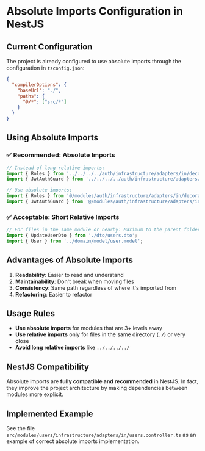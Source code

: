 # Absolute Imports Configuration in NestJS

## Current Configuration

The project is already configured to use absolute imports through the configuration in `tsconfig.json`:

```json
{
  "compilerOptions": {
    "baseUrl": "./",
    "paths": {
      "@/*": ["src/*"]
    }
  }
}
```

## Using Absolute Imports

### ✅ Recommended: Absolute Imports

```typescript
// Instead of long relative imports:
import { Roles } from '../../../../auth/infrastructure/adapters/in/decorators/roles.decorator';
import { JwtAuthGuard } from '../../../../auth/infrastructure/adapters/in/guards/jwt-auth.guard';

// Use absolute imports:
import { Roles } from '@/modules/auth/infrastructure/adapters/in/decorators/roles.decorator';
import { JwtAuthGuard } from '@/modules/auth/infrastructure/adapters/in/guards/jwt-auth.guard';
```

### ✅ Acceptable: Short Relative Imports

```typescript
// For files in the same module or nearby: Maximum to the parent folder of the file
import { UpdateUserDto } from './dto/users.dto';
import { User } from '../domain/model/user.model';
```

## Advantages of Absolute Imports

1. **Readability**: Easier to read and understand
2. **Maintainability**: Don't break when moving files
3. **Consistency**: Same path regardless of where it's imported from
4. **Refactoring**: Easier to refactor

## Usage Rules

- **Use absolute imports** for modules that are 3+ levels away
- **Use relative imports** only for files in the same directory (`./`) or very close
- **Avoid long relative imports** like `../../../../`

## NestJS Compatibility

Absolute imports are **fully compatible and recommended** in NestJS. In fact, they improve the project architecture by making dependencies between modules more explicit.

## Implemented Example

See the file `src/modules/users/infrastructure/adapters/in/users.controller.ts` as an example of correct absolute imports implementation.
